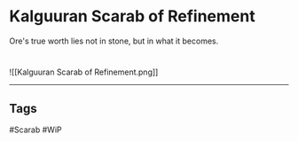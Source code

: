 # Kalguuran Scarab of Refinement
Ore's true worth lies not in stone, but in what it becomes.

#
![[Kalguuran Scarab of Refinement.png]]

---
## Tags
#Scarab
#WiP 